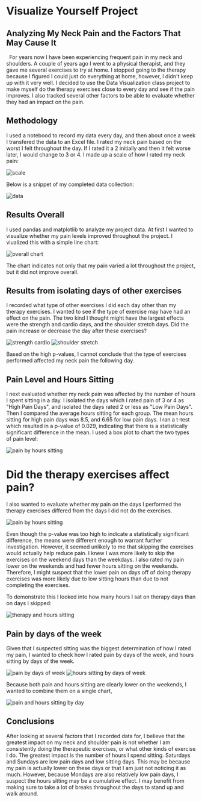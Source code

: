 # Visualize Yourself Project
## Analyzing My Neck Pain and the Factors That May Cause It
&nbsp;
For years now I have been experiencing frequent pain in my neck and shoulders. A couple of years ago I went to a physical therapist, and they gave me several exercises to try at home. I stopped going to the therapy because I figured I could just do everything at home, however, I didn't keep up with it very well. I decided to use the Data Visualization class project to make myself do the therapy exercises close to every day and see if the pain improves. I also tracked several other factors to be able to evaluate whether they had an impact on the pain. 

## Methodology

I used a notebood to record my data every day, and then about once a week I transfered the data to an Excel file. I rated my neck pain based on the worst I felt throughout the day. If I rated it a 2 initially and then it felt worse later, I would change to 3 or 4. I made up a scale of how I rated my neck pain:

![scale](pic1.PNG)

Below is a snippet of my completed data collection:

![data](pic2.PNG)



## Results Overall

I used pandas and matplotlib to analyze my project data. At first I wanted to visualize whether my pain levels improved throughout the project. I viualized this with a simple line chart:

![overall chart](pic3.PNG)

The chart indicates not only that my pain varied a lot throughout the project, but it did not improve overall. 

## Results from isolating days of other exercises

I recorded what type of other exercises I did each day other than my therapy exercises. I wanted to see if the type of exercise may have had an effect on the pain. The two kind I thought might have the largest effects were the strength and cardio days, and the shoulder stretch days. Did the pain increase or decrease the day after these exercises?

![strength cardio](pic4.PNG)
![shoulder stretch](pic5.PNG)

Based on the high p-values, I cannot conclude that the type of exercises performed affected my neck pain the following day.

## Pain Level and Hours Sitting
I next evaluated whether my neck pain was affected by the number of hours I spent sitting in a day. I isolated the days which I rated pain of 3 or 4 as "High Pain Days", and isolated the days rated 2 or less as "Low Pain Days". Then I compared the average hours sitting for each group. The mean hours sitting for high pain days was 8.5, and 6.65 for low pain days. I ran a t-test which resulted in a p-value of 0.029, indicating that there is a statistically significant difference in the mean. I used a box plot to chart the two types of pain level:

![pain by hours sitting](pic6.PNG)

# Did the therapy exercises affect pain?
I also wanted to evaluate whether my pain on the days I performed the therapy exercises differed from the days I did not do the exercises.

![pain by hours sitting](pic7.PNG)

Even though the p-value was too high to indicate a statistically significant difference, the means were different enough to warrant further investigation. However, it seemed unlikely to me that skipping the exercises would actually help reduce pain. I knew I was more likely to skip the exercises on the weekend days than the weekdays. I also rated my pain lower on the weekends and had fewer hours sitting on the weekends. Therefore, I might suspect that the lower pain on days off of doing therapy exercises was more likely due to low sitting hours than due to not completing the exercises.

To demonstrate this I looked into how many hours I sat on therapy days than on days I skipped:

![therapy and hours sitting](pic8.PNG)

## Pain by days of the week

Given that I suspected sitting was the biggest determination of how I rated my pain, I wanted to check how I rated pain by days of the week, and hours sitting by days of the week. 

![pain by days of week](pic9.PNG)
![hours sitting by days of week](pic10.PNG)

Because both pain and hours sitting are clearly lower on the weekends, I wanted to combine them on a single chart, 

![pain and hours sitting by day](pic11.PNG)

## Conclusions
After looking at several factors that I recorded data for, I believe that the greatest impact on my neck and shoulder pain is not whether I am consistently doing the therapeutic exercises, or what other kinds of exercise I do. The greatest impact is the number of hours I spend sitting. Saturdays and Sundays are low pain days and low sitting days. This may be because my pain is actually lower on these days or that I am just not noticing it as much. However, because Mondays are also relatively low pain days, I suspect the hours sitting may be a cumulative effect. I may benefit from making sure to take a lot of breaks throughout the days to stand up and walk around. 




